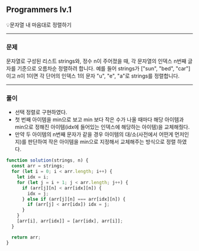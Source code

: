 ## Programmers lv.1

💡문자열 내 마음대로 정렬하기

---

### 문제

문자열로 구성된 리스트 strings와, 정수 n이 주어졌을 때, 각 문자열의 인덱스 n번째 글자를 기준으로 오름차순 정렬하려 합니다. 예를 들어 strings가 ["sun", "bed", "car"]이고 n이 1이면 각 단어의 인덱스 1의 문자 "u", "e", "a"로 strings를 정렬합니다.

---

### 풀이

- 선택 정렬로 구현하였다.
- 첫 번째 아이템을 min으로 보고 min 보다 작은 수가 나올 때마다 해당 아이템과 min으로 정해진 아이템(idx에 들어있는 인덱스에 해당하는 아이템)을 교체해줬다.
- 만약 두 아이템의 n번째 문자가 같을 경우 아이템의 대/소(사전에서 어떤게 먼저인지)를 판단하여 작은 아이템을 min으로 지정해서 교체해주는 방식으로 정렬 하였다.

```js
function solution(strings, n) {
  const arr = strings;
  for (let i = 0; i < arr.length; i++) {
    let idx = i;
    for (let j = i + 1; j < arr.length; j++) {
      if (arr[j][n] < arr[idx][n]) {
        idx = j;
      } else if (arr[j][n] === arr[idx][n]) {
        if (arr[j] < arr[idx]) idx = j;
      }
    }
    [arr[i], arr[idx]] = [arr[idx], arr[i]];
  }

  return arr;
}
```
